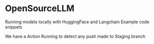 # OpenSourceLLM
Running models locally with HuggingFace and Langchain Example code snippets

We have a Action Running to detect any push made to Staging branch